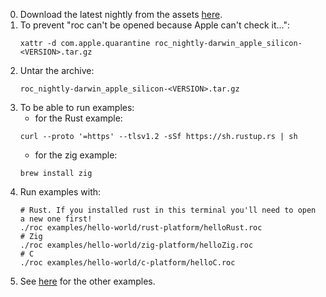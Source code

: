 0. Download the latest nightly from the assets [here](https://github.com/roc-lang/roc/releases).
0. To prevent "roc can't be opened because Apple can't check it...":
    ```
    xattr -d com.apple.quarantine roc_nightly-darwin_apple_silicon-<VERSION>.tar.gz
    ```
0. Untar the archive:
    ```
    roc_nightly-darwin_apple_silicon-<VERSION>.tar.gz
    ```
0. To be able to run examples:
    - for the Rust example:
    ```
    curl --proto '=https' --tlsv1.2 -sSf https://sh.rustup.rs | sh
    ```
    - for the zig example:
    ```
    brew install zig
    ```
0. Run examples with:
    ```
    # Rust. If you installed rust in this terminal you'll need to open a new one first!
    ./roc examples/hello-world/rust-platform/helloRust.roc
    # Zig
    ./roc examples/hello-world/zig-platform/helloZig.roc
    # C
    ./roc examples/hello-world/c-platform/helloC.roc
    ```
0. See [here](../README.md#examples) for the other examples.